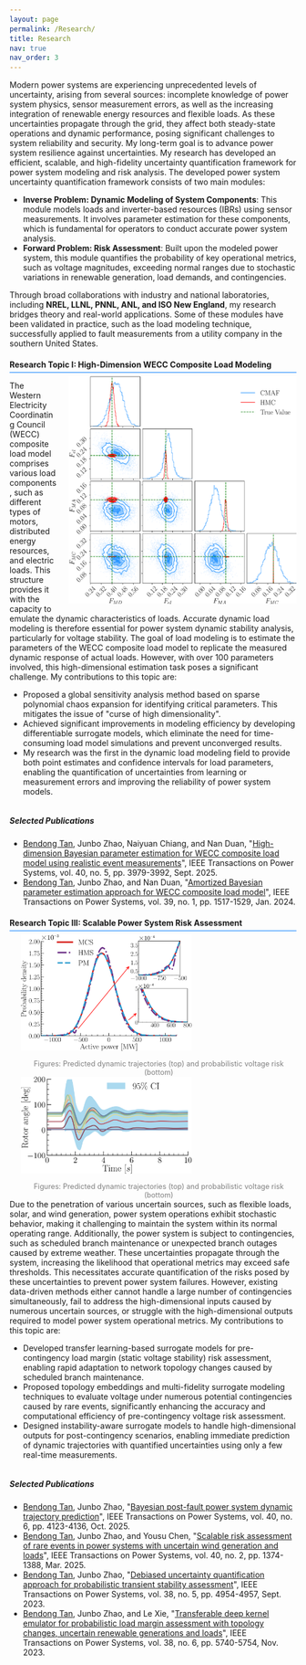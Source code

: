 ```yaml
---
layout: page
permalink: /Research/
title: Research
nav: true
nav_order: 3
---
```


<style>
/* -------------------- Highlight author's name -------------------- */
    .section-title {
    padding-bottom: 0.4em; /* Reduce space between title text and underline */
    border-bottom: 3px solid #007BFF; /* Blue thick underline */
    margin-bottom: 0.4em; /* Reduce space between underline and content */
    display: block; 
}
.author-highlight {
    font-weight: normal; /* Remove bold */
    text-decoration: underline; /* Underline the name */
}
/* -------------------- Blue line under h4 -------------------- */
h4 {
    border-bottom: 1.5px solid #007BFF; /* Blue thick underline */
    padding-bottom: 0.4em; /* Reduce space between title text and underline */
    margin-bottom: 0.4em; /* Reduce space between underline and content */
    width: 100%; 
    display: block; 
}

</style>

<div>
    <p>Modern power systems are experiencing unprecedented levels of uncertainty, arising from several sources: incomplete knowledge of power system physics, sensor measurement errors, as well as the increasing integration of renewable energy resources and flexible loads. As these uncertainties propagate through the grid, they affect both steady-state operations and dynamic performance, posing significant challenges to system reliability and security. My long-term goal is to advance power system resilience against uncertainties. My research has developed an efficient, scalable, and high-fidelity uncertainty quantification framework for power system modeling and risk analysis. The developed power system uncertainty quantification framework consists of two main modules: 
<ul>
    <li><b>Inverse Problem: Dynamic Modeling of System Components</b>: This module models loads and inverter-based resources (IBRs) using sensor measurements. It involves parameter estimation for these components, which is fundamental for operators to conduct accurate power system analysis.</li>
    <li><b>Forward Problem:  Risk Assessment</b>: Built upon the modeled power system, this module quantifies the probability of key operational metrics, such as voltage magnitudes, exceeding normal ranges due to stochastic variations in renewable generation, load demands, and contingencies.</li>
 </ul>
Through broad collaborations with industry and national laboratories, including <b>NREL, LLNL, PNNL, ANL, and ISO New England</b>, my research bridges theory and real-world applications. Some of these modules have been validated in practice, such as the load modeling technique, successfully applied to fault measurements from a utility company in the southern United States.</p>
<ul> </ul>
    
 <h4>Research Topic I: High-Dimension WECC Composite Load Modeling</h4>

<!-- Float image on the right -->
<div style="float: right; margin-left: 20px; text-align: center;">
  <!-- Image -->
  <img src="/assets/img/corner_comparison_noise.png" alt="" width="400">
  <!-- Caption under the image -->
  <div style="font-size: 0.9em; color: gray; margin-top: 5px;">
  </div>
</div>

<!-- Text content (will automatically wrap below the image if too long) -->
<p>
  The Western Electricity Coordinating Council (WECC) composite load model comprises various load components, such as different types of motors, distributed energy resources, and electric loads. This structure provides it with the capacity to emulate the dynamic characteristics of loads. Accurate dynamic load modeling is therefore essential for power system dynamic stability analysis, particularly for voltage stability. The goal of load modeling is to estimate the parameters of the WECC composite load model to replicate the measured dynamic response of actual loads. However, with over 100 parameters involved, this high-dimensional estimation task poses a significant challenge. My contributions to this topic are:
</p>
<ul>
  <li>Proposed a global sensitivity analysis method based on sparse polynomial chaos expansion for identifying critical parameters. This mitigates the issue of "curse of high dimensionality".</li>
  <li>Achieved significant improvements in modeling efficiency by developing differentiable surrogate models, which eliminate the need for time-consuming load model simulations and prevent unconverged results.</li>
  <li>My research was the first in the dynamic load modeling field to provide both point estimates and confidence intervals for load parameters, enabling the quantification of uncertainties from learning or measurement errors and improving the reliability of power system models.</li>
</ul>

<!-- Clear float so that publications start below the image -->
<div style="clear: both;"></div>

<!-- Publications section -->
<h5>Selected Publications</h5>
<ul>
  <li>
    <span class="author-highlight">Bendong Tan</span>, Junbo Zhao, Naiyuan Chiang, and Nan Duan, 
    "<a href="https://ieeexplore.ieee.org/document/10892022">High-dimension Bayesian parameter estimation for WECC composite load model using realistic event measurements</a>", 
    <span class="journal-name">IEEE Transactions on Power Systems</span>, vol. 40, no. 5, pp. 3979-3992, Sept. 2025.
  </li>
  <li>
    <span class="author-highlight">Bendong Tan</span>, Junbo Zhao, and Nan Duan, 
    "<a href="https://ieeexplore.ieee.org/document/10056325">Amortized Bayesian parameter estimation approach for WECC composite load model</a>", 
    <span class="journal-name">IEEE Transactions on Power Systems</span>, vol. 39, no. 1, pp. 1517-1529, Jan. 2024.
  </li>
</ul>

<h4>Research Topic III: Scalable Power System Risk Assessment</h4>

<!-- Float image on the right -->
<div style="float: right; margin-left: 20px; text-align: center; display: flex; flex-direction: column; gap: 10px;">
  <!-- Second image -->
  <img src="/assets/img/pdf_EU1354_0.4_mixed-cropped.png" alt="" width="300">
  <!-- Caption under the images -->
  <div style="font-size: 0.9em; color: gray; margin-top: 5px;">
    Figures: Predicted dynamic trajectories (top) and probabilistic voltage risk (bottom)
  </div>
</div>

<!-- Float image on the right -->
<div style="float: right; margin-left: 20px; text-align: center; display: flex; flex-direction: column; gap: 10px;">
  <!-- First image -->
  <img src="/assets/img/stable_angle_all_predicted.png" alt="" width="300">
  <!-- Second image -->
  <div style="font-size: 0.9em; color: gray; margin-top: 5px;">
    Figures: Predicted dynamic trajectories (top) and probabilistic voltage risk (bottom)
  </div>
</div>

<!-- Text content -->
<p>
  Due to the penetration of various uncertain sources, such as flexible loads, solar, and wind generation, power system operations exhibit stochastic behavior, making it challenging to maintain the system within its normal operating range. Additionally, the power system is subject to contingencies, such as scheduled branch maintenance or unexpected branch outages caused by extreme weather. These uncertainties propagate through the system, increasing the likelihood that operational metrics may exceed safe thresholds. This necessitates accurate quantification of the risks posed by these uncertainties to prevent power system failures. However, existing data-driven methods either cannot handle a large number of contingencies simultaneously, fail to address the high-dimensional inputs caused by numerous uncertain sources, or struggle with the high-dimensional outputs required to model power system operational metrics. My contributions to this topic are:
</p>

<ul>
  <li>Developed transfer learning-based surrogate models for pre-contingency load margin (static voltage stability) risk assessment, enabling rapid adaptation to network topology changes caused by scheduled branch maintenance.</li>
  <li>Proposed topology embeddings and multi-fidelity surrogate modeling techniques to evaluate voltage under numerous potential contingencies caused by rare events, significantly enhancing the accuracy and computational efficiency of pre-contingency voltage risk assessment.</li>
  <li>Designed instability-aware surrogate models to handle high-dimensional outputs for post-contingency scenarios, enabling immediate prediction of dynamic trajectories with quantified uncertainties using only a few real-time measurements.</li>
</ul>

<!-- Clear float so that publications start below the images -->
<div style="clear: both;"></div>

<!-- Publications section -->
<h5>Selected Publications</h5>
<ul>
  <li>
    <span class="author-highlight">Bendong Tan</span>, Junbo Zhao, 
    "<a href="https://ieeexplore.ieee.org/document/10854889">Bayesian post-fault power system dynamic trajectory prediction</a>", 
    <span class="journal-name">IEEE Transactions on Power Systems</span>, vol. 40, no. 6, pp. 4123-4136, Oct. 2025.
  </li>
  <li>
    <span class="author-highlight">Bendong Tan</span>, Junbo Zhao, and Yousu Chen, 
    "<a href="https://ieeexplore.ieee.org/document/10614750">Scalable risk assessment of rare events in power systems with uncertain wind generation and loads</a>", 
    <span class="journal-name">IEEE Transactions on Power Systems</span>, vol. 40, no. 2, pp. 1374-1388, Mar. 2025.
  </li>
  <li>
    <span class="author-highlight">Bendong Tan</span>, Junbo Zhao, 
    "<a href="https://ieeexplore.ieee.org/document/10124366">Debiased uncertainty quantification approach for probabilistic transient stability assessment</a>", 
    <span class="journal-name">IEEE Transactions on Power Systems</span>, vol. 38, no. 5, pp. 4954-4957, Sept. 2023.
  </li>
  <li>
    <span class="author-highlight">Bendong Tan</span>, Junbo Zhao, and Le Xie, 
    "<a href="https://ieeexplore.ieee.org/document/9996972">Transferable deep kernel emulator for probabilistic load margin assessment with topology changes, uncertain renewable generations and loads</a>", 
    <span class="journal-name">IEEE Transactions on Power Systems</span>, vol. 38, no. 6, pp. 5740-5754, Nov. 2023.
  </li>
</ul>




</div>
